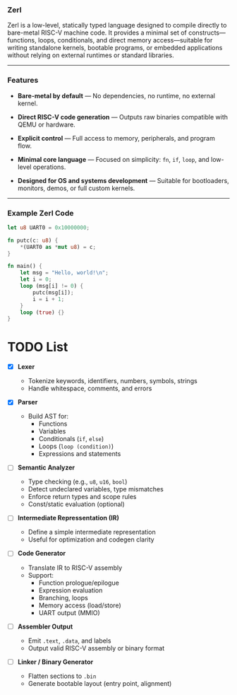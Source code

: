 ### Zerl

Zerl is a low-level, statically typed language designed to compile directly to bare-metal RISC-V machine code. It provides a minimal set of constructs—functions, loops, conditionals, and direct memory access—suitable for writing standalone kernels, bootable programs, or embedded applications without relying on external runtimes or standard libraries.

---

### Features

- **Bare-metal by default** — No dependencies, no runtime, no external kernel.

- **Direct RISC-V code generation** — Outputs raw binaries compatible with QEMU or hardware.

- **Explicit control** — Full access to memory, peripherals, and program flow.

- **Minimal core language** — Focused on simplicity: `fn`, `if`, `loop`, and low-level operations.

- **Designed for OS and systems development** — Suitable for bootloaders, monitors, demos, or full custom kernels.

---

### Example Zerl Code

```rust
let u8 UART0 = 0x10000000;

fn putc(c: u8) {
    *(UART0 as *mut u8) = c;
}

fn main() {
    let msg = "Hello, world!\n";
    let i = 0;
    loop (msg[i] != 0) {
        putc(msg[i]);
        i = i + 1;
    }
    loop (true) {}
}
```

# TODO List

- [x] **Lexer**
  
  - Tokenize keywords, identifiers, numbers, symbols, strings
  - Handle whitespace, comments, and errors
    
    

- [x] **Parser**
  
  - Build AST for:
    - Functions
    - Variables
    - Conditionals (`if`, `else`)
    - Loops (`loop (condition)`)
    - Expressions and statements
      
      

- [ ] **Semantic Analyzer**
  
  - Type checking (e.g., `u8`, `u16`, `bool`)
  - Detect undeclared variables, type mismatches
  - Enforce return types and scope rules
  - Const/static evaluation (optional)
    
    

- [ ] **Intermediate Repressentation (IR)**
  
  - Define a simple intermediate representation
  - Useful for optimization and codegen clarity
    
    

- [ ] **Code Generator**
  
  - Translate IR to RISC-V assembly
  - Support:
    - Function prologue/epilogue
    - Expression evaluation
    - Branching, loops
    - Memory access (load/store)
    - UART output (MMIO)
      
      

- [ ] **Assembler Output**
  
  - Emit `.text`, `.data`, and labels
  - Output valid RISC-V assembly or binary format
    
    

- [ ] **Linker / Binary Generator**
  
  - Flatten sections to `.bin`
  - Generate bootable layout (entry point, alignment)





